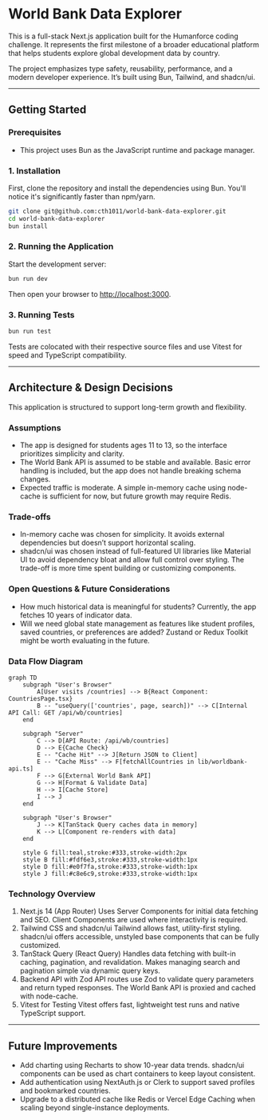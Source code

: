 # World Bank Data Explorer

This is a full-stack Next.js application built for the Humanforce coding challenge. It represents the first milestone of a broader educational platform that helps students explore global development data by country.

The project emphasizes type safety, reusability, performance, and a modern developer experience. It’s built using Bun, Tailwind, and shadcn/ui.

---

## Getting Started

### Prerequisites

- This project uses Bun as the JavaScript runtime and package manager.

### 1. Installation

First, clone the repository and install the dependencies using Bun. You'll notice it's significantly faster than npm/yarn.

```bash
git clone git@github.com:cth1011/world-bank-data-explorer.git
cd world-bank-data-explorer
bun install
```

### 2. Running the Application

Start the development server:

  ```bash
  bun run dev
  ```

Then open your browser to [http://localhost:3000](http://localhost:3000).

### 3. Running Tests

```bash
bun run test
```

Tests are colocated with their respective source files and use Vitest for speed and TypeScript compatibility.

---

## Architecture & Design Decisions

This application is structured to support long-term growth and flexibility.

### Assumptions

- The app is designed for students ages 11 to 13, so the interface prioritizes simplicity and clarity.
- The World Bank API is assumed to be stable and available. Basic error handling is included, but the app does not handle breaking schema changes.
- Expected traffic is moderate. A simple in-memory cache using node-cache is sufficient for now, but future growth may require Redis.

### Trade-offs

- In-memory cache was chosen for simplicity. It avoids external dependencies but doesn’t support horizontal scaling.
- shadcn/ui was chosen instead of full-featured UI libraries like Material UI to avoid dependency bloat and allow full control over styling. The trade-off is more time spent building or customizing components.

### Open Questions & Future Considerations

- How much historical data is meaningful for students? Currently, the app fetches 10 years of indicator data.
- Will we need global state management as features like student profiles, saved countries, or preferences are added? Zustand or Redux Toolkit might be worth evaluating in the future.

### Data Flow Diagram

```mermaid
graph TD
    subgraph "User's Browser"
        A[User visits /countries] --> B{React Component: CountriesPage.tsx}
        B -- "useQuery(['countries', page, search])" --> C[Internal API Call: GET /api/wb/countries]
    end

    subgraph "Server"
        C --> D[API Route: /api/wb/countries]
        D --> E{Cache Check}
        E -- "Cache Hit" --> J[Return JSON to Client]
        E -- "Cache Miss" --> F[fetchAllCountries in lib/worldbank-api.ts]
        F --> G[External World Bank API]
        G --> H[Format & Validate Data]
        H --> I[Cache Store]
        I --> J
    end

    subgraph "User's Browser"
        J --> K[TanStack Query caches data in memory]
        K --> L[Component re-renders with data]
    end

    style G fill:teal,stroke:#333,stroke-width:2px
    style B fill:#fdf6e3,stroke:#333,stroke-width:1px
    style D fill:#e0f7fa,stroke:#333,stroke-width:1px
    style J fill:#c8e6c9,stroke:#333,stroke-width:1px
```

### Technology Overview

1. Next.js 14 (App Router)
Uses Server Components for initial data fetching and SEO. Client Components are used where interactivity is required.
2. Tailwind CSS and shadcn/ui
Tailwind allows fast, utility-first styling. shadcn/ui offers accessible, unstyled base components that can be fully customized.
3. TanStack Query (React Query)
Handles data fetching with built-in caching, pagination, and revalidation. Makes managing search and pagination simple via dynamic query keys.
4. Backend API with Zod
API routes use Zod to validate query parameters and return typed responses. The World Bank API is proxied and cached with node-cache.
5. Vitest for Testing
Vitest offers fast, lightweight test runs and native TypeScript support.

---

## Future Improvements

- Add charting using Recharts to show 10-year data trends. shadcn/ui components can be used as chart containers to keep layout consistent.
- Add authentication using NextAuth.js or Clerk to support saved profiles and bookmarked countries.
- Upgrade to a distributed cache like Redis or Vercel Edge Caching when scaling beyond single-instance deployments.
